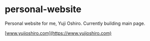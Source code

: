 # personal-website
Personal website for me, Yuji Oshiro. Currently building main page.

[www.yujioshiro.com](https://www.yujioshiro.com)
